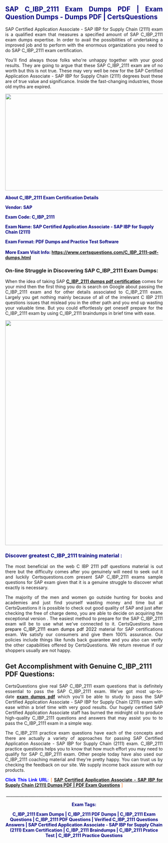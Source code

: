 <h2 style="text-align: justify;"><span style="color: #000080;">SAP C_IBP_2111 Exam Dumps PDF | Exam Question Dumps - Dumps PDF | CertsQuestions</span></h2>
<p style="text-align: justify;">SAP Certified Application Associate - SAP IBP for Supply Chain (2111) exam is a qualified exam that measures a specified amount of SAP  C_IBP_2111 exam dumps expertise. In order to avail the possibilities of undertaking a improved job and to perform with the enormous organizations you need to do SAP C_IBP_2111 exam certification.</p>
<p style="text-align: justify;">You'll find always those folks who're unhappy together with your good results. They are going to argue that these SAP  C_IBP_2111 exam are of no worth but this is not true. These may very well be new for the SAP Certified Application Associate - SAP IBP for Supply Chain (2111) degrees bust these are of true value and significance. Inside the fast-changing industries, those old myths are expired.</p>
<p><img style="display: block; margin-left: auto; margin-right: auto;" src="https://i.imgur.com/eaP4ae9.png" width="840" height="310" /></p>
<p><span style="color: #000080;"><strong>About C_IBP_2111 Exam Certification Details</strong></span></p>
<p><span style="color: #000080;"><strong>Vendor: SAP<br /></strong></span></p>
<p><span style="color: #000080;"><strong>Exam Code: C_IBP_2111</strong></span></p>
<p><span style="color: #000080;"><strong>Exam Name: SAP Certified Application Associate - SAP IBP for Supply Chain (2111)</strong></span></p>
<p><span style="color: #000080;"><strong>Exam Format: PDF Dumps and Practice Test Software<br /><br />More Exam Visit Info: <span style="color: #ff6600;"><a href="https://www.certsquestions.com/C_IBP_2111-pdf-dumps.html">https://www.certsquestions.com/C_IBP_2111-pdf-dumps.html</a></span></strong></span></p>
<h3>On-line Struggle in Discovering SAP C_IBP_2111 Exam Dumps:</h3>
<p style="text-align: justify;">When the idea of taking SAP <a href="https://www.certsquestions.com/C_IBP_2111-pdf-dumps.html"><strong> C_IBP_2111 dumps pdf certification</strong></a> comes for your mind then the first thing you do is search on Google about passing the C_IBP_2111 exam and for other details associated to C_IBP_2111 exam. Largely you get nothing mainly because of all of the irrelevant C IBP 2111 questions issues that mislead you in the other path and you end up wasting your valuable time. But you could effortlessly get oneself prepare for the C_IBP_2111 exam by using C_IBP_2111 braindumps in brief time with ease.</p>
<p><a href="https://www.certsquestions.com/C_IBP_2111-pdf-dumps.html"><img style="display: block; margin-left: auto; margin-right: auto;" src="https://i.imgur.com/pxhoKQ2.png" width="720" /></a></p>
<h3><span style="color: #000080;">Discover greatest  C_IBP_2111 training material :</span></h3>
<p style="text-align: justify;">The most beneficial on the web C IBP 2111 pdf questions material is out there but the difficulty comes after you genuinely will need to seek out it and luckily Certsquestions.com present SAP C_IBP_2111 exams sample questions for SAP  exam given that it is a genuine struggle to discover what exactly is necessary.</p>
<p style="text-align: justify;">The majority of the men and women go outside hunting for books and academies and just find yourself wasting money and time but at CertsQuestions it is possible to check out good quality of SAP  and just after checking the free of charge demo, you are able to decide on acquiring the exceptional version . The easiest method to prepare for the SAP C_IBP_2111 exam will be to use what we've connected to it. CertsQuestions have <span style="color: #000000;">prepare C_IBP_2111 exam dumps pdf 2022</span> material for SAP certifications exam. We satisfy our consumers and give them 100% assurance. Our policies include things like funds back guarantee and you also can verify the other capabilities offered by CertsQuestions. We return revenue if our shoppers usually are not happy.</p>
<h2>Get Accomplishment with Genuine C_IBP_2111 PDF Questions:</h2>
<p style="text-align: justify;">CertsQuestions give real SAP C_IBP_2111 exam questions that is definitely essential to pass the SAP  C_IBP_2111 exam. We've got most up-to-date<strong>&nbsp;<a href="https://www.certsquestions.com/">exam dumps pdf</a></strong>&nbsp;which you'll be able to study to pass the SAP Certified Application Associate - SAP IBP for Supply Chain (2111) exam with ease within a brief time with very good results. Our hugely certified SAP Certified Application Associate staff has burned the midnight oil to produce high-quality C_IBP_2111 questions and answers that may assist you to to pass the C_IBP_2111 exam in a simple way.</p>
<p style="text-align: justify;">The C_IBP_2111 practice exam questions have each of the concepts and there are actually a variety of approaches for passing SAP Certified Application Associate - SAP IBP for Supply Chain (2111) exam. C_IBP_2111 practice questions helps you to know that how much effort you may need to qualify for SAP  C_IBP_2111 exam. Other people today have also used our C_IBP_2111 coaching material and they're pretty happy. You can trust us by checking the feedback on our site. We supply income back assure with our products.</p>
<p style="text-align: justify;"><span style="color: #0000ff;"><strong>Click This Link URL</strong>:</span> <span style="color: #ff6600;">[ <strong><a href="https://www.certsquestions.com/sap-certified-application-associate-certification.html">SAP Certified Application Associate - SAP IBP for Supply Chain (2111) Dumps PDF | PDF Exam Questions</a></strong> ]</span></p>
<p style="text-align: center;">______________________________________________________________________________</p>
<p style="text-align: center;"><span style="color: #000080;"><strong>Exam Tags:</strong></span></p>
<p style="text-align: center;"><span style="color: #000080;"><strong>C_IBP_2111 Exam Dumps | C_IBP_2111 PDF Dumps | C_IBP_2111 Exam Questions | C_IBP_2111 PDF Questions | Verified C_IBP_2111 Questions Answers | SAP Certified Application Associate - SAP IBP for Supply Chain (2111) Exam Certification | C_IBP_2111 Braindumps | C_IBP_2111 Pratice Test | C_IBP_2111 Practice Questions</strong></span></p>
